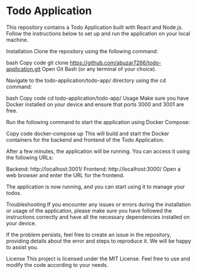 # Todo Application
This repository contains a Todo Application built with React and Node.js. Follow the instructions below to set up and run the application on your local machine.

Installation
Clone the repository using the following command:

bash
Copy code
git clone https://github.com/abuzar7266/todo-application.git
Open Git Bash (or any terminal of your choice).

Navigate to the todo-application/todo-app/ directory using the cd command:

bash
Copy code
cd todo-application/todo-app/
Usage
Make sure you have Docker installed on your device and ensure that ports 3000 and 3001 are free.

Run the following command to start the application using Docker Compose:

Copy code
docker-compose up
This will build and start the Docker containers for the backend and frontend of the Todo Application.

After a few minutes, the application will be running. You can access it using the following URLs:

Backend: http://localhost:3001/
Frontend: http://localhost:3000/
Open a web browser and enter the URL for the frontend.

The application is now running, and you can start using it to manage your todos.

Troubleshooting
If you encounter any issues or errors during the installation or usage of the application, please make sure you have followed the instructions correctly and have all the necessary dependencies installed on your device.

If the problem persists, feel free to create an issue in the repository, providing details about the error and steps to reproduce it. We will be happy to assist you.

License
This project is licensed under the MIT License. Feel free to use and modify the code according to your needs.
